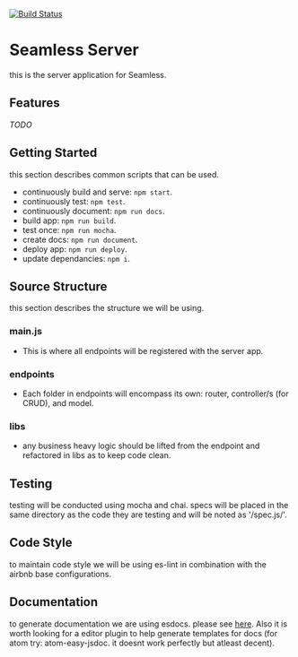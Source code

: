 [![Build Status](https://travis-ci.org/qutseamless/api.svg?branch=master)](https://travis-ci.org/qutseamless/api)

# Seamless Server
this is the server application for Seamless.


## Features
  *TODO*


## Getting Started
this section describes common scripts that can be used.

  - continuously build and serve: `npm start`.
  - continuously test: `npm test`.
  - continuously document: `npm run docs`.
  - build app: `npm run build`.
  - test once: `npm run mocha`.
  - create docs: `npm run document`.
  - deploy app: `npm run deploy`.
  - update dependancies: `npm i`.


## Source Structure
this section describes the structure we will be using.

### main.js
  - This is where all endpoints will be registered with the server app.

### endpoints
  - Each folder in endpoints will encompass its own:
    router, controller/s (for CRUD), and model.

### libs
  - any business heavy logic should be lifted from the endpoint
    and refactored in libs as to keep code clean.


## Testing
testing will be conducted using mocha and chai. specs will be placed in the
same directory as the code they are testing and will be noted as '/spec.js/'.


## Code Style
to maintain code style we will be using es-lint in combination with
the airbnb base configurations.


## Documentation
to generate documentation we are using esdocs. please see
[here](https://esdoc.org/tutorial.html). Also it is worth looking for a editor
plugin to help generate templates for docs (for atom try: atom-easy-jsdoc. it
doesnt work perfectly but atleast decent).
